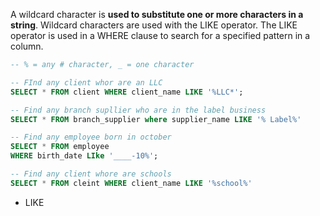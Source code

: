 A wildcard character is **used to substitute one or more characters in a string**. Wildcard characters are used with the LIKE operator. The LIKE operator is used in a WHERE clause to search for a specified pattern in a column.
```sql
-- % = any # character, _ = one character

-- FInd any client whor are an LLC 
SELECT * FROM client WHERE client_name LIKE '%LLC*';

-- Find any branch supllier who are in the label business 
SELECT * FROM branch_supplier where supplier_name LIKE '% Label%'

-- Find any employee born in october
SELECT * FROM employee
WHERE birth_date LIke '____-10%';

-- Find any client whore are schools
SELECT * FROM cleint WHERE client_name LIKE '%school%'
```



- LIKE